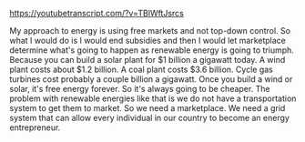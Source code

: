 https://youtubetranscript.com/?v=TBlWftJsrcs

 My approach to energy is using free markets and not top-down control. So what I would do is I would end subsidies and then I would let marketplace determine what's going to happen as renewable energy is going to triumph. Because you can build a solar plant for $1 billion a gigawatt today. A wind plant costs about $1.2 billion. A coal plant costs $3.6 billion. Cycle gas turbines cost probably a couple billion a gigawatt. Once you build a wind or solar, it's free energy forever. So it's always going to be cheaper. The problem with renewable energies like that is we do not have a transportation system to get them to market. So we need a marketplace. We need a grid system that can allow every individual in our country to become an energy entrepreneur.